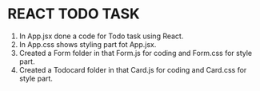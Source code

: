 # REACT TODO TASK

1. In App.jsx done a code for Todo task using React.
2. In App.css shows styling part fot App.jsx.
3. Created a Form folder in that Form.js for coding  and Form.css for style part.
4. Created a Todocard folder in that Card.js for coding  and Card.css for style part.